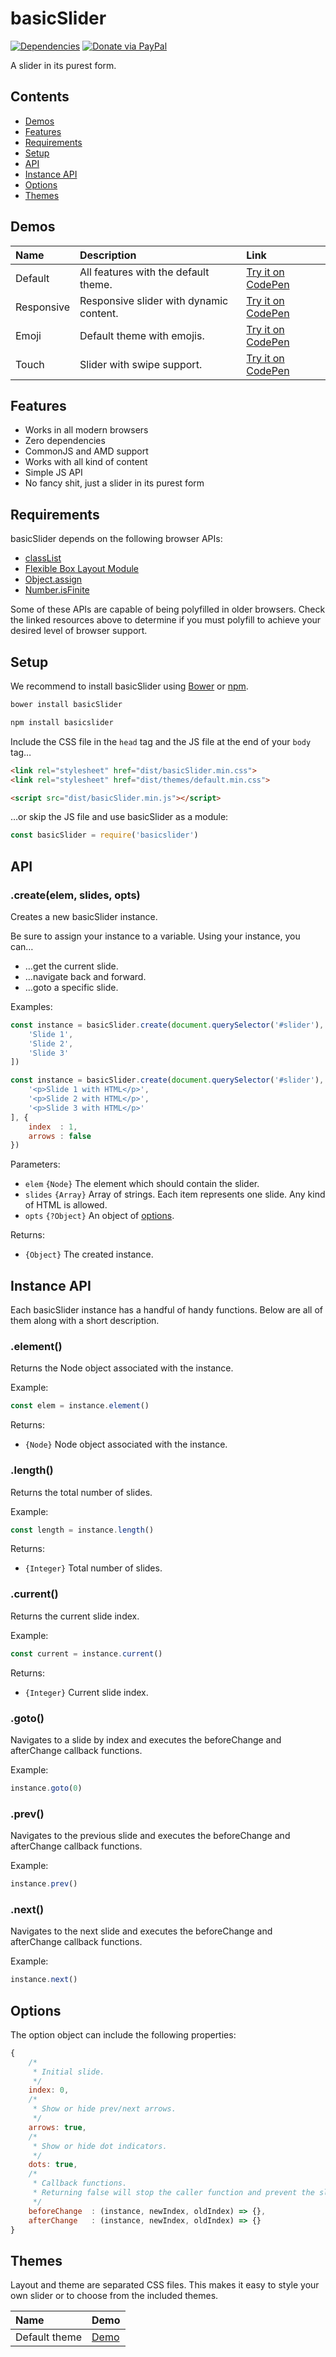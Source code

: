 # basicSlider

[![Dependencies](https://david-dm.org/electerious/basicslider.svg)](https://david-dm.org/electerious/basicslider.svg#info=dependencies) [![Donate via PayPal](https://img.shields.io/badge/paypal-donate-009cde.svg)](https://www.paypal.com/cgi-bin/webscr?cmd=_s-xclick&hosted_button_id=CYKBESW577YWE)

A slider in its purest form.

## Contents

- [Demos](#demos)
- [Features](#features)
- [Requirements](#requirements)
- [Setup](#setup)
- [API](#api)
- [Instance API](#instance-api)
- [Options](#options)
- [Themes](#themes)

## Demos

| Name | Description | Link |
|:-----------|:------------|:------------|
| Default | All features with the default theme. | [Try it on CodePen](http://codepen.io/electerious/pen/GjpXRX) |
| Responsive | Responsive slider with dynamic content. | [Try it on CodePen](http://codepen.io/electerious/pen/aJKyxx) |
| Emoji | Default theme with emojis. | [Try it on CodePen](http://codepen.io/electerious/pen/MpXEVd) |
| Touch | Slider with swipe support. | [Try it on CodePen](https://codepen.io/electerious/pen/vWMXoL) |

## Features

- Works in all modern browsers
- Zero dependencies
- CommonJS and AMD support
- Works with all kind of content
- Simple JS API
- No fancy shit, just a slider in its purest form

## Requirements

basicSlider depends on the following browser APIs:

- [classList](https://dom.spec.whatwg.org/#dom-element-classlist)
- [Flexible Box Layout Module](https://www.w3.org/TR/css3-flexbox/)
- [Object.assign](http://www.ecma-international.org/ecma-262/6.0/#sec-object.assign)
- [Number.isFinite](http://www.ecma-international.org/ecma-262/6.0/#sec-number.isfinite)

Some of these APIs are capable of being polyfilled in older browsers. Check the linked resources above to determine if you must polyfill to achieve your desired level of browser support.

## Setup

We recommend to install basicSlider using [Bower](https://bower.io/) or [npm](https://npmjs.com).

```sh
bower install basicSlider
```

```sh
npm install basicslider
```

Include the CSS file in the `head` tag and the JS file at the end of your `body` tag…

```html
<link rel="stylesheet" href="dist/basicSlider.min.css">
<link rel="stylesheet" href="dist/themes/default.min.css">
```

```html
<script src="dist/basicSlider.min.js"></script>
```

…or skip the JS file and use basicSlider as a module:

```js
const basicSlider = require('basicslider')
```

## API

### .create(elem, slides, opts)

Creates a new basicSlider instance.

Be sure to assign your instance to a variable. Using your instance, you can…

* …get the current slide.
* …navigate back and forward.
* …goto a specific slide.

Examples:

```js
const instance = basicSlider.create(document.querySelector('#slider'), [
	'Slide 1',
	'Slide 2',
	'Slide 3'
])
```

```js
const instance = basicSlider.create(document.querySelector('#slider'), [
	'<p>Slide 1 with HTML</p>',
	'<p>Slide 2 with HTML</p>',
	'<p>Slide 3 with HTML</p>'
], {
	index  : 1,
	arrows : false
})
```

Parameters:

- `elem` `{Node}` The element which should contain the slider.
- `slides` `{Array}` Array of strings. Each item represents one slide. Any kind of HTML is allowed.
- `opts` `{?Object}` An object of [options](#options).

Returns:

- `{Object}` The created instance.

## Instance API

Each basicSlider instance has a handful of handy functions. Below are all of them along with a short description.

### .element()

Returns the Node object associated with the instance.

Example:

```js
const elem = instance.element()
```

Returns:

- `{Node}` Node object associated with the instance.

### .length()

Returns the total number of slides.

Example:

```js
const length = instance.length()
```

Returns:

- `{Integer}` Total number of slides.

### .current()

Returns the current slide index.

Example:

```js
const current = instance.current()
```

Returns:

- `{Integer}` Current slide index.

### .goto()

Navigates to a slide by index and executes the beforeChange and afterChange callback functions.

Example:

```js
instance.goto(0)
```

### .prev()

Navigates to the previous slide and executes the beforeChange and afterChange callback functions.

Example:

```js
instance.prev()
```

### .next()

Navigates to the next slide and executes the beforeChange and afterChange callback functions.

Example:

```js
instance.next()
```

## Options

The option object can include the following properties:

```js
{
	/*
	 * Initial slide.
	 */
	index: 0,
	/*
	 * Show or hide prev/next arrows.
	 */
	arrows: true,
	/*
	 * Show or hide dot indicators.
	 */
	dots: true,
	/*
	 * Callback functions.
	 * Returning false will stop the caller function and prevent the slider from changing.
	 */
	beforeChange  : (instance, newIndex, oldIndex) => {},
	afterChange   : (instance, newIndex, oldIndex) => {}
}
```

## Themes

Layout and theme are separated CSS files. This makes it easy to style your own slider or to choose from the included themes.

| Name | Demo |
|:-----------|:------------|
| Default theme | [Demo](http://codepen.io/electerious/pen/GjpXRX) |

